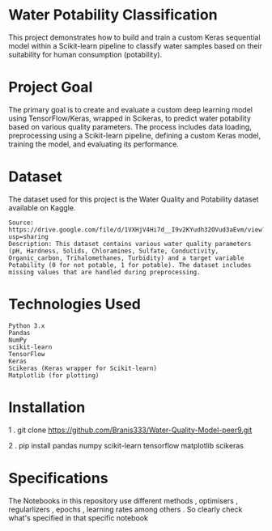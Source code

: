 # Water Potability Classification
This project demonstrates how to build and train a custom Keras sequential model within a Scikit-learn pipeline to classify water samples based on their suitability for human consumption (potability).

# Project Goal
The primary goal is to create and evaluate a custom deep learning model using TensorFlow/Keras, wrapped in Scikeras, to predict water potability based on various quality parameters. The process includes data loading, preprocessing using a Scikit-learn pipeline, defining a custom Keras model, training the model, and evaluating its performance.

# Dataset
The dataset used for this project is the Water Quality and Potability dataset available on Kaggle.

    Source: https://drive.google.com/file/d/1VXHjV4Hi7d__I9v2KYudh32OVud3aEvm/view?usp=sharing
    Description: This dataset contains various water quality parameters (pH, Hardness, Solids, Chloramines, Sulfate, Conductivity, Organic_carbon, Trihalomethanes, Turbidity) and a target variable Potability (0 for not potable, 1 for potable). The dataset includes missing values that are handled during preprocessing.

# Technologies Used

    Python 3.x
    Pandas
    NumPy
    scikit-learn
    TensorFlow
    Keras
    Scikeras (Keras wrapper for Scikit-learn)
    Matplotlib (for plotting)
# Installation
1 . git clone https://github.com/Branis333/Water-Quality-Model-peer9.git

2 . pip install pandas numpy scikit-learn tensorflow matplotlib scikeras

# Specifications
The Notebooks in this repository use different methods , optimisers , regularlizers , epochs , learning rates among others . So clearly check what's specified in that specific notebook
